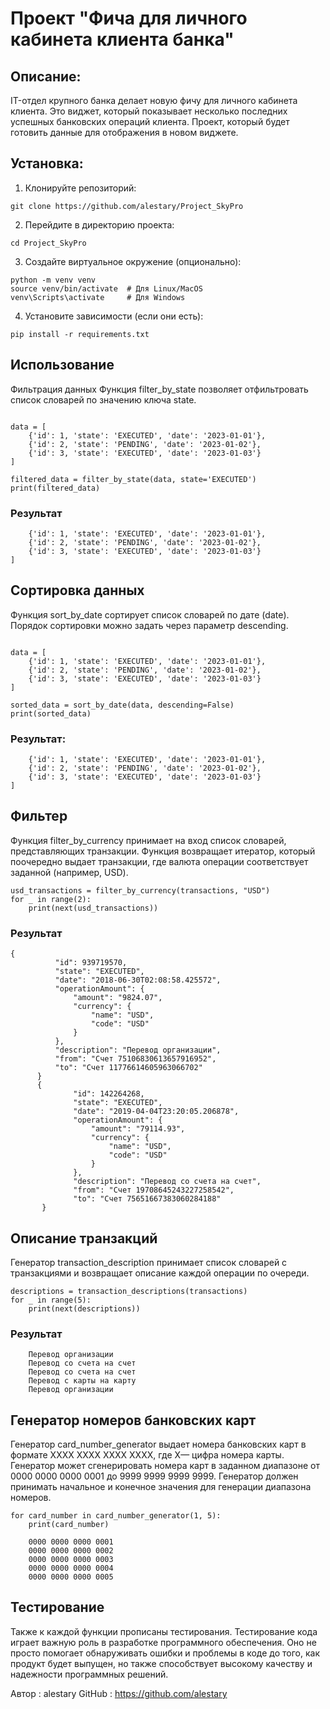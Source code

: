  # Проект "Фича для личного кабинета клиента банка"

## Описание:

IT-отдел крупного банка делает новую фичу для личного кабинета клиента. Это виджет, который показывает несколько последних успешных банковских операций клиента. Проект, который будет готовить данные для отображения в новом виджете.

## Установка:

1. Клонируйте репозиторий:
```
git clone https://github.com/alestary/Project_SkyPro
```

2. Перейдите в директорию проекта:
```
cd Project_SkyPro
```

3. Создайте виртуальное окружение (опционально):
```
python -m venv venv
source venv/bin/activate  # Для Linux/MacOS
venv\Scripts\activate     # Для Windows
```

4. Установите зависимости (если они есть):
```
pip install -r requirements.txt
```
## Использование
Фильтрация данных
Функция filter_by_state позволяет отфильтровать список словарей по значению ключа state.

```from src.processing import filter_by_state

data = [
    {'id': 1, 'state': 'EXECUTED', 'date': '2023-01-01'},
    {'id': 2, 'state': 'PENDING', 'date': '2023-01-02'},
    {'id': 3, 'state': 'EXECUTED', 'date': '2023-01-03'}
]

filtered_data = filter_by_state(data, state='EXECUTED')
print(filtered_data) 
```
### Результат 
```[
    {'id': 1, 'state': 'EXECUTED', 'date': '2023-01-01'},
    {'id': 2, 'state': 'PENDING', 'date': '2023-01-02'},
    {'id': 3, 'state': 'EXECUTED', 'date': '2023-01-03'}
]
```
## Сортировка данных
Функция sort_by_date сортирует список словарей по дате (date). Порядок сортировки можно задать через параметр descending.

```from src.processing import sort_by_date

data = [
    {'id': 1, 'state': 'EXECUTED', 'date': '2023-01-01'},
    {'id': 2, 'state': 'PENDING', 'date': '2023-01-02'},
    {'id': 3, 'state': 'EXECUTED', 'date': '2023-01-03'}
]

sorted_data = sort_by_date(data, descending=False)
print(sorted_data)
```
### Результат:
```[
    {'id': 1, 'state': 'EXECUTED', 'date': '2023-01-01'},
    {'id': 2, 'state': 'PENDING', 'date': '2023-01-02'},
    {'id': 3, 'state': 'EXECUTED', 'date': '2023-01-03'}
]
```
## Фильтер
Функция filter_by_currency принимает на вход список словарей, представляющих транзакции.
Функция возвращает итератор, который поочередно выдает транзакции, где валюта операции соответствует заданной (например, USD).

``` 
usd_transactions = filter_by_currency(transactions, "USD")
for _ in range(2):
    print(next(usd_transactions)) 
```
### Результат
```
{
          "id": 939719570,
          "state": "EXECUTED",
          "date": "2018-06-30T02:08:58.425572",
          "operationAmount": {
              "amount": "9824.07",
              "currency": {
                  "name": "USD",
                  "code": "USD"
              }
          },
          "description": "Перевод организации",
          "from": "Счет 75106830613657916952",
          "to": "Счет 11776614605963066702"
      }
      {
              "id": 142264268,
              "state": "EXECUTED",
              "date": "2019-04-04T23:20:05.206878",
              "operationAmount": {
                  "amount": "79114.93",
                  "currency": {
                      "name": "USD",
                      "code": "USD"
                  }
              },
              "description": "Перевод со счета на счет",
              "from": "Счет 19708645243227258542",
              "to": "Счет 75651667383060284188"
       }
```
## Описание транзакций
Генератор transaction_description принимает список словарей с транзакциями и возвращает описание каждой операции по очереди.
```
descriptions = transaction_descriptions(transactions)
for _ in range(5):
    print(next(descriptions))
```
### Результат
```
    Перевод организации
    Перевод со счета на счет
    Перевод со счета на счет
    Перевод с карты на карту
    Перевод организации
```
## Генератор номеров банковских карт
Генератор card_number_generator выдает номера банковских карт в формате XXXX XXXX XXXX XXXX, где X— цифра номера карты. 
Генератор может сгенерировать номера карт в заданном диапазоне от 0000 0000 0000 0001 до 9999 9999 9999 9999.
Генератор должен принимать начальное и конечное значения для генерации диапазона номеров.

```
for card_number in card_number_generator(1, 5):
    print(card_number)
```
```
    0000 0000 0000 0001
    0000 0000 0000 0002
    0000 0000 0000 0003
    0000 0000 0000 0004
    0000 0000 0000 0005
```
## Тестирование
Также к каждой функции прописаны тестирования. Тестирование кода играет важную роль в разработке программного обеспечения. 
Оно не просто помогает обнаруживать ошибки и проблемы в коде до того, как продукт будет выпущен, 
но также способствует высокому качеству и надежности программных решений.

Автор : alestary
GitHub : https://github.com/alestary
